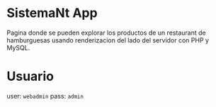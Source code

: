 # SistemaNt App

Pagina donde se pueden explorar los productos de un restaurant de hamburguesas usando renderizacion del lado del servidor con PHP y MySQL.

# Usuario

user: `webadmin`
pass: `admin`
